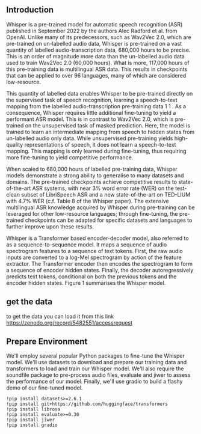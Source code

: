## Introduction
Whisper is a pre-trained model for automatic speech recognition (ASR) published in September 2022 by the authors Alec Radford et al. from OpenAI. Unlike many of its predecessors, such as Wav2Vec 2.0, which are pre-trained on un-labelled audio data, Whisper is pre-trained on a vast quantity of labelled audio-transcription data, 680,000 hours to be precise. This is an order of magnitude more data than the un-labelled audio data used to train Wav2Vec 2.0 (60,000 hours). What is more, 117,000 hours of this pre-training data is multilingual ASR data. This results in checkpoints that can be applied to over 96 languages, many of which are considered low-resource.

This quantity of labelled data enables Whisper to be pre-trained directly on the supervised task of speech recognition, learning a speech-to-text mapping from the labelled audio-transcription pre-training data 
1
1
 . As a consequence, Whisper requires little additional fine-tuning to yield a performant ASR model. This is in contrast to Wav2Vec 2.0, which is pre-trained on the unsupervised task of masked prediction. Here, the model is trained to learn an intermediate mapping from speech to hidden states from un-labelled audio only data. While unsupervised pre-training yields high-quality representations of speech, it does not learn a speech-to-text mapping. This mapping is only learned during fine-tuning, thus requiring more fine-tuning to yield competitive performance.

When scaled to 680,000 hours of labelled pre-training data, Whisper models demonstrate a strong ability to generalise to many datasets and domains. The pre-trained checkpoints achieve competitive results to state-of-the-art ASR systems, with near 3% word error rate (WER) on the test-clean subset of LibriSpeech ASR and a new state-of-the-art on TED-LIUM with 4.7% WER (c.f. Table 8 of the Whisper paper). The extensive multilingual ASR knowledge acquired by Whisper during pre-training can be leveraged for other low-resource languages; through fine-tuning, the pre-trained checkpoints can be adapted for specific datasets and languages to further improve upon these results.

Whisper is a Transformer based encoder-decoder model, also referred to as a sequence-to-sequence model. It maps a sequence of audio spectrogram features to a sequence of text tokens. First, the raw audio inputs are converted to a log-Mel spectrogram by action of the feature extractor. The Transformer encoder then encodes the spectrogram to form a sequence of encoder hidden states. Finally, the decoder autoregressively predicts text tokens, conditional on both the previous tokens and the encoder hidden states. Figure 1 summarises the Whisper model.
## get the data
to get the data you can load it from this link https://zenodo.org/record/5482551/accessrequest
## Prepare Environment
We'll employ several popular Python packages to fine-tune the Whisper model. We'll use datasets to download and prepare our training data and transformers to load and train our Whisper model. We'll also require the soundfile package to pre-process audio files, evaluate and jiwer to assess the performance of our model. Finally, we'll use gradio to build a flashy demo of our fine-tuned model.

```shell
!pip install datasets>=2.6.1
!pip install git+https://github.com/huggingface/transformers
!pip install librosa
!pip install evaluate>=0.30
!pip install jiwer
!pip install gradio


